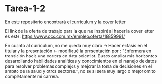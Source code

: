 # Tarea-1-2
En este repositorio encontrará el curriculum y la cover letter.

El link de la oferta de trabajo para la que me inspiré al hacer la cover letter es este: https://www.occ.com.mx/empleo/oferta/18859991/

En cuanto al curriculum, no me queda muy claro -> Hacer enfasis en el titular y la presentación <- 
modifiqué la presentación por : "Enfermera en transición hacia una carrera en data scientist. Busco ampliar mis horizontes desarrollando habilidades analíticas y conocimientos en el manejo de datos para resolver problemas complejos y mejorar la toma de decisiones en el ámbito de la salud y otros sectores.", no sé si será muy largo o mejor omito completamente mi carrera. 

